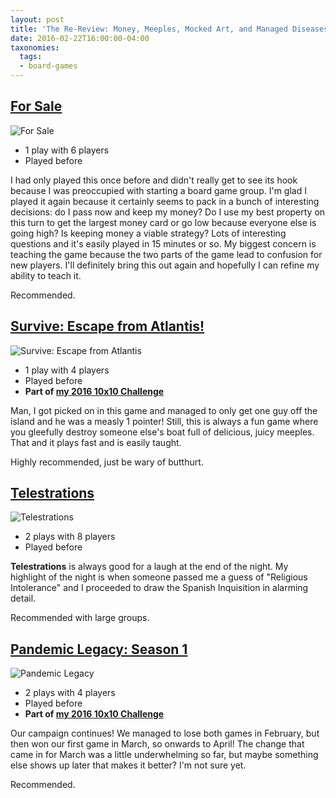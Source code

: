 ```yaml
---
layout: post
title: 'The Re-Review: Money, Meeples, Mocked Art, and Managed Diseases'
date: 2016-02-22T16:00:00-04:00
taxonomies:
  tags:
  - board-games
---
```

## [For Sale](https://boardgamegeek.com/boardgame/172/sale)

![For Sale](/covers/for-sale.jpg)

- 1 play with 6 players
- Played before

I had only played this once before and didn't really get to see its hook because I was preoccupied with starting a board game group. I'm glad I played it again because it certainly seems to pack in a bunch of interesting decisions: do I pass now and keep my money? Do I use my best property on this turn to get the largest money card or go low because everyone else is going high? Is keeping money a viable strategy? Lots of interesting questions and it's easily played in 15 minutes or so. My biggest concern is teaching the game because the two parts of the game lead to confusion for new players. I'll definitely bring this out again and hopefully I can refine my ability to teach it.

Recommended.

## [Survive: Escape from Atlantis!](https://boardgamegeek.com/boardgame/2653/survive-escape-atlantis)

![Survive: Escape from Atlantis](/covers/survive-escape-from-atlantis.jpg)

- 1 play with 4 players
- Played before
- **Part of [my 2016 10x10 Challenge](https://boardgamegeek.com/geeklist/202712/wesbakers-2016-10x10-hardcore-challenge)**

Man, I got picked on in this game and managed to only get one guy off the island and he was a measly 1 pointer! Still, this is always a fun game where you gleefully destroy someone else's boat full of delicious, juicy meeples. That and it plays fast and is easily taught.

Highly recommended, just be wary of butthurt.

## [Telestrations](https://boardgamegeek.com/boardgame/46213/telestrations)

![Telestrations](/covers/telestrations.jpg)

- 2 plays with 8 players
- Played before

**Telestrations** is always good for a laugh at the end of the night. My highlight of the night is when someone passed me a guess of "Religious Intolerance" and I proceeded to draw the Spanish Inquisition in alarming detail.

Recommended with large groups.

## [Pandemic Legacy: Season 1](https://boardgamegeek.com/boardgame/161936/pandemic-legacy-season-1)

![Pandemic Legacy](/covers/pandemic-legacy.jpg)

- 2 plays with 4 players
- Played before
- **Part of [my 2016 10x10 Challenge](#)**

Our campaign continues! We managed to lose both games in February, but then won our first game in March, so onwards to April! The change that came in for March was a little underwhelming so far, but maybe something else shows up later that makes it better? I'm not sure yet.

Recommended.
